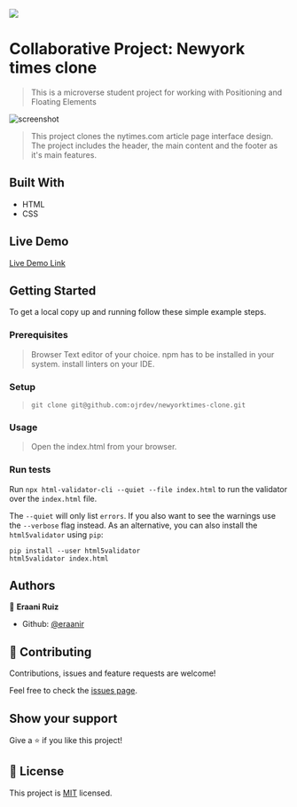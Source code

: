 ![](https://img.shields.io/badge/Microverse-blueviolet)

# Collaborative Project: Newyork times clone

> This is a microverse student project for working with Positioning and Floating Elements

![screenshot](./images/screenshot.PNG)

> This project clones the nytimes.com article page interface design.
> The project includes the header, the main content and the footer as it's main features.

## Built With

- HTML
- CSS

## Live Demo

[Live Demo Link](https://ojrdev.github.io/newyorktimes-clone/)

## Getting Started

To get a local copy up and running follow these simple example steps.

### Prerequisites

> Browser
> Text editor of your choice.
> npm has to be installed in your system.
> install linters on your IDE.

### Setup

> `git clone git@github.com:ojrdev/newyorktimes-clone.git`

### Usage

> Open the index.html from your browser.

### Run tests

Run `npx html-validator-cli --quiet --file index.html` to run the validator over the `index.html` file.

The `--quiet` will only list `errors`. If you also want to see the warnings use the `--verbose` flag instead.
As an alternative, you can also install the `html5validator` using `pip`:

```
pip install --user html5validator
html5validator index.html
```

## Authors

👤 **Eraani Ruiz**

- Github: [@eraanir](https://github.com/eraanir)

## 🤝 Contributing

Contributions, issues and feature requests are welcome!

Feel free to check the [issues page](https://github.com/ojrdev/newyorktimes-clone/issues).

## Show your support

Give a ⭐️ if you like this project!

## 📝 License

This project is [MIT](lic.url) licensed.
